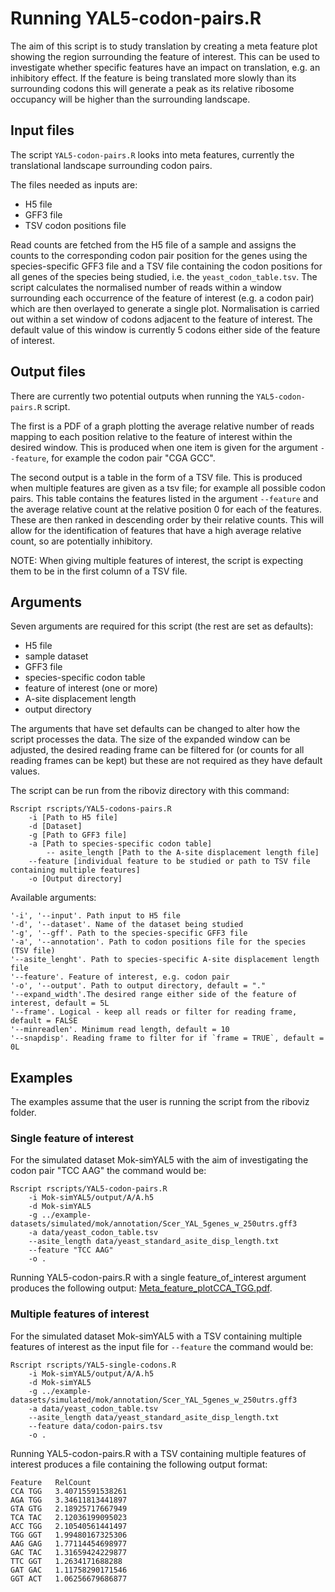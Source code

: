 # Running YAL5-codon-pairs.R

The aim of this script is to study translation by creating a meta feature plot showing the region surrounding the feature of interest. This can be used to investigate whether specific features have an impact on translation, e.g. an inhibitory effect. If the feature is being translated more slowly than its surrounding codons this will generate a peak as its relative ribosome occupancy will be higher than the surrounding landscape. 

## Input files ##
The script `YAL5-codon-pairs.R` looks into meta features, currently the translational landscape surrounding codon pairs. 

The files needed as inputs are:
- H5 file
- GFF3 file
- TSV codon positions file

Read counts are fetched from the H5 file of a sample and assigns the counts to the corresponding codon pair position for the genes using the species-specific GFF3 file and a TSV file containing the codon positions for all genes of the species being studied, i.e. the `yeast_codon_table.tsv`. The script calculates the normalised number of reads within a window surrounding each occurrence of the feature of interest (e.g. a codon pair) which are then overlayed to generate a single plot. Normalisation is carried out within a set window of codons adjacent to the feature of interest. The default value of this window is currently 5 codons either side of the feature of interest. 

## Output files ##
There are currently two potential outputs when running the `YAL5-codon-pairs.R` script.

The first is a PDF of a graph plotting the average relative number of reads mapping to each position relative to the feature of interest within the desired window. This is produced when one item is given for the argument `--feature`, for example the codon pair "CGA GCC".

The second output is a table in the form of a TSV file. This is produced when multiple features are given as a tsv file; for example all possible codon pairs. This table contains the features listed in the argument `--feature` and the average relative count at the relative position 0 for each of the features. These are then ranked in descending order by their relative counts. This will allow for the identification of features that have a high average relative count, so are potentially inhibitory.

NOTE: When giving multiple features of interest, the script is expecting them to be in the first column of a TSV file.

## Arguments ##
Seven arguments are required for this script (the rest are set as defaults):
- H5 file
- sample dataset
- GFF3 file
- species-specific codon table
- feature of interest (one or more)
- A-site displacement length 
- output directory 

The arguments that have set defaults can be changed to alter how the script processes the data. The size of the expanded window can be adjusted, the desired reading frame can be filtered for (or counts for all reading frames can be kept) but these are not required as they have default values.

The script can be run from the riboviz directory with this command:

```
Rscript rscripts/YAL5-codons-pairs.R 
	-i [Path to H5 file]
 	-d [Dataset] 
	-g [Path to GFF3 file] 
	-a [Path to species-specific codon table]
        -- asite_length [Path to the A-site displacement length file]
	--feature [individual feature to be studied or path to TSV file containing multiple features] 
	-o [Output directory]
```

Available arguments:
```
'-i', '--input'. Path input to H5 file
'-d', '--dataset'. Name of the dataset being studied
'-g', '--gff'. Path to the species-specific GFF3 file
'-a', '--annotation'. Path to codon positions file for the species (TSV file)
'--asite_lenght'. Path to species-specific A-site displacement length file
'--feature'. Feature of interest, e.g. codon pair 
'-o', '--output'. Path to output directory, default = "."
'--expand_width'.The desired range either side of the feature of interest, default = 5L
'--frame'. Logical - keep all reads or filter for reading frame, default = FALSE
'--minreadlen'. Minimum read length, default = 10
'--snapdisp'. Reading frame to filter for if `frame = TRUE`, default = 0L
```

## Examples ##

The examples assume that the user is running the script from the riboviz folder. 

### Single feature of interest ###
For the simulated dataset Mok-simYAL5 with the aim of investigating the codon pair "TCC AAG" the command would be: 

```
Rscript rscripts/YAL5-codon-pairs.R 
    -i Mok-simYAL5/output/A/A.h5 
    -d Mok-simYAL5 
    -g ../example-datasets/simulated/mok/annotation/Scer_YAL_5genes_w_250utrs.gff3 
    -a data/yeast_codon_table.tsv
    --asite_length data/yeast_standard_asite_disp_length.txt
    --feature "TCC AAG" 
    -o .
```

Running YAL5-codon-pairs.R with a single feature_of_interest argument produces the following output: [Meta_feature_plotCCA_TGG.pdf](../images/Meta_feature_plotCCA_TGG.pdf).

### Multiple features of interest ###
For the simulated dataset Mok-simYAL5 with a TSV containing multiple features of interest as the input file for `--feature` the command would be: 

```
Rscript rscripts/YAL5-single-codons.R 
    -i Mok-simYAL5/output/A/A.h5 
    -d Mok-simYAL5 
    -g ../example-datasets/simulated/mok/annotation/Scer_YAL_5genes_w_250utrs.gff3 
    -a data/yeast_codon_table.tsv 
    --asite_length data/yeast_standard_asite_disp_length.txt
    --feature data/codon-pairs.tsv 
    -o .
```

Running YAL5-codon-pairs.R with a TSV containing multiple features of interest produces a file containing the following output format:

```
Feature   RelCount
CCA TGG   3.40715591538261
AGA TGG   3.34611813441897
GTA GTG   2.18925717667949
TCA TAC   2.12036199095023
ACC TGG   2.10540561441497
TGG GGT   1.99480167325306
AAG GAG   1.77114454698977
GAC TAC   1.31659424229877
TTC GGT   1.2634171688288
GAT GAC   1.11758290171546
GGT ACT   1.06256679686877
```
